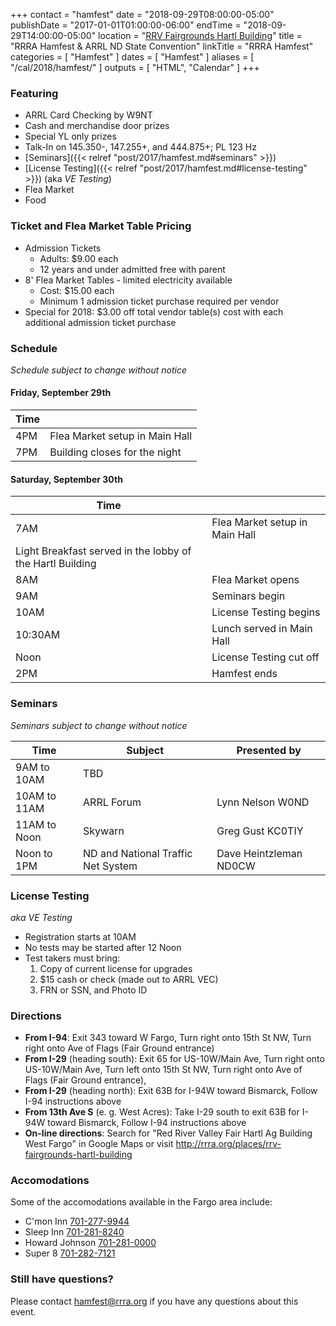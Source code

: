 +++
contact = "hamfest"
date = "2018-09-29T08:00:00-05:00"
publishDate = "2017-01-01T01:00:00-06:00"
endTime	 = "2018-09-29T14:00:00-05:00"
location = "[RRV Fairgrounds Hartl Building](/places/rrv-fairgrounds-hartl-building)"
title = "RRRA Hamfest & ARRL ND State Convention"
linkTitle = "RRRA Hamfest"
categories = [ "Hamfest" ]
dates = [ "Hamfest" ]
aliases = [ "/cal/2018/hamfest/" ]
outputs = [ "HTML", "Calendar" ]
+++
### Featuring

* ARRL Card Checking by W9NT
* Cash and merchandise door prizes
* Special YL only prizes
* Talk-In on 145.350-, 147.255+, and 444.875+; PL 123 Hz
* [Seminars]({{< relref "post/2017/hamfest.md#seminars" >}})
* [License Testing]({{< relref "post/2017/hamfest.md#license-testing" >}}) (aka *VE Testing*)
* Flea Market
* Food

### Ticket and Flea Market Table Pricing
* Admission Tickets
    * Adults: $9.00 each
    * 12 years and under admitted free with parent
* 8' Flea Market Tables - limited electricity available
    * Cost: $15.00 each
    * Minimum 1 admission ticket purchase required per vendor
* Special for 2018: $3.00 off total vendor table(s) cost with each additional admission ticket purchase

### Schedule

*Schedule subject to change without notice*

#### Friday, September 29th

Time |      |
-----|------|
4PM | Flea Market setup in Main Hall
7PM | Building closes for the night

#### Saturday, September 30th

Time |      |
-----|------|
7AM | Flea Market setup in Main Hall
 | Light Breakfast served in the lobby of the Hartl Building
8AM | Flea Market opens
9AM | Seminars begin
10AM | License Testing begins
10:30AM | Lunch served in Main Hall
Noon | License Testing cut off
2PM | Hamfest ends

### Seminars

*Seminars subject to change without notice*

Time | Subject | Presented by
-----|---------|-------------
9AM to 10AM | TBD
10AM to 11AM | ARRL Forum | Lynn Nelson W0ND
11AM to Noon | Skywarn | Greg Gust KC0TIY
Noon to 1PM | ND and National Traffic Net System | Dave Heintzleman ND0CW

### License Testing

*aka VE Testing*

* Registration starts at 10AM
* No tests may be started after 12 Noon
* Test takers must bring:
    1. Copy of current license for upgrades
    1. $15 cash or check (made out to ARRL VEC)
    1. FRN or SSN, and Photo ID

### Directions

* **From I-94**: Exit 343 toward W Fargo, Turn right onto 15th St NW, Turn right onto Ave of Flags (Fair Ground entrance)
* **From I-29** (heading south): Exit 65 for US-10W/Main Ave, Turn right onto US-10W/Main Ave, Turn left onto 15th St NW, Turn right onto Ave of Flags (Fair Ground entrance),
* **From I-29** (heading north): Exit 63B for I-94W toward Bismarck, Follow I-94 instructions above
* **From 13th Ave S** (e. g. West Acres): Take I-29 south to exit 63B for I-94W toward Bismarck, Follow I-94 instructions above
* **On-line directions**: Search for "Red River Valley Fair Hartl Ag Building West Fargo" in Google Maps or visit http://rrra.org/places/rrv-fairgrounds-hartl-building

### Accomodations

Some of the accomodations available in the Fargo area include:

* C'mon Inn [701-277-9944](tel:701-277-9944)
* Sleep Inn [701-281-8240](tel:701-281-8240)
* Howard Johnson [701-281-0000](tel:701-281-0000)
* Super 8 [701-282-7121](tel:701-282-7121)

### Still have questions?

Please contact [hamfest@rrra.org](mailto:hamfest@rrra.org) if you have any questions about this event.
